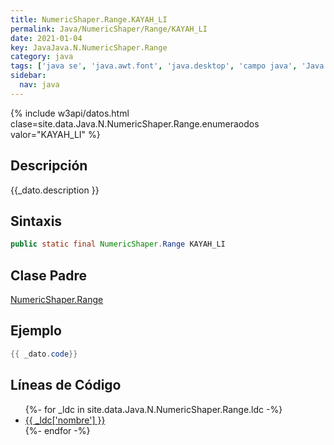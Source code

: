```yaml
---
title: NumericShaper.Range.KAYAH_LI
permalink: Java/NumericShaper/Range/KAYAH_LI
date: 2021-01-04
key: JavaJava.N.NumericShaper.Range
category: java
tags: ['java se', 'java.awt.font', 'java.desktop', 'campo java', 'Java 1.7']
sidebar: 
  nav: java
---
```


{% include w3api/datos.html clase=site.data.Java.N.NumericShaper.Range.enumeraodos valor="KAYAH_LI" %}

## Descripción
{{_dato.description }}

## Sintaxis
~~~java
public static final NumericShaper.Range KAYAH_LI
~~~

## Clase Padre
[NumericShaper.Range](/Java/NumericShaper/Range/)

## Ejemplo
~~~java
{{ _dato.code}}
~~~

## Líneas de Código
<ul>
{%- for _ldc in site.data.Java.N.NumericShaper.Range.ldc -%}
   <li>
       <a href="{{_ldc['url'] }}">{{ _ldc['nombre'] }}</a>
   </li>
{%- endfor -%}
</ul>
